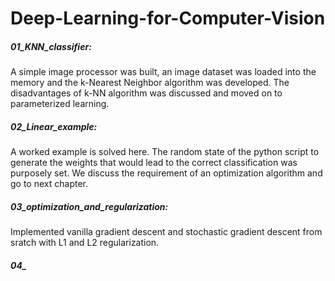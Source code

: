 # Deep-Learning-for-Computer-Vision

##### 01_KNN_classifier:
             
A simple image processor was built, an image dataset was loaded into the memory and the k-Nearest Neighbor algorithm was developed. The disadvantages of k-NN algorithm was discussed and moved on to parameterized learning.
             
##### 02_Linear_example:

A worked example is solved here. The random state of the python script to generate the weights that would lead to the correct classification was purposely set. We discuss the requirement of an optimization algorithm and go to next chapter.
             
##### 03_optimization_and_regularization:

Implemented vanilla gradient descent and stochastic gradient descent from sratch with L1 and L2 regularization.

##### 04_
